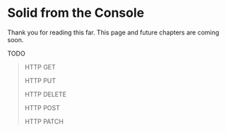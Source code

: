 # Solid from the Console

Thank you for reading this far.  This page and future chapters are coming soon.

TODO

> HTTP GET
>
> HTTP PUT
>
> HTTP DELETE
>
> HTTP POST
>
> HTTP PATCH


